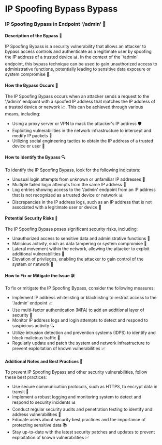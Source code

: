 # IP Spoofing Bypass Bypass

### IP Spoofing Bypass in Endpoint '/admin' 🚨
#### Description of the Bypass 📝
IP Spoofing Bypass is a security vulnerability that allows an attacker to bypass access controls and authenticate as a legitimate user by spoofing the IP address of a trusted device 📊. In the context of the '/admin' endpoint, this bypass technique can be used to gain unauthorized access to administrative functions, potentially leading to sensitive data exposure or system compromise 🚫.

#### How the Bypass Occurs 🤔
The IP Spoofing Bypass occurs when an attacker sends a request to the '/admin' endpoint with a spoofed IP address that matches the IP address of a trusted device or network 📈. This can be achieved through various means, including:
* Using a proxy server or VPN to mask the attacker's IP address 🛡️
* Exploiting vulnerabilities in the network infrastructure to intercept and modify IP packets 🚧
* Utilizing social engineering tactics to obtain the IP address of a trusted device or user 📢

#### How to Identify the Bypass 🔍
To identify the IP Spoofing Bypass, look for the following indicators:
* Unusual login attempts from unknown or unfamiliar IP addresses 📍
* Multiple failed login attempts from the same IP address 🚫
* Log entries showing access to the '/admin' endpoint from an IP address that is not recognized as a trusted device or network 📊
* Discrepancies in the IP address logs, such as an IP address that is not associated with a legitimate user or device 📝

#### Potential Security Risks 🚨
The IP Spoofing Bypass poses significant security risks, including:
* Unauthorized access to sensitive data and administrative functions 🚫
* Malicious activity, such as data tampering or system compromise 🤖
* Lateral movement within the network, allowing the attacker to exploit additional vulnerabilities 🚧
* Elevation of privileges, enabling the attacker to gain control of the system or network 🚀

#### How to Fix or Mitigate the Issue 🛠️
To fix or mitigate the IP Spoofing Bypass, consider the following measures:
* Implement IP address whitelisting or blacklisting to restrict access to the '/admin' endpoint 📈
* Use multi-factor authentication (MFA) to add an additional layer of security 🚪
* Monitor IP address logs and login attempts to detect and respond to suspicious activity 🔍
* Utilize intrusion detection and prevention systems (IDPS) to identify and block malicious traffic 🚫
* Regularly update and patch the system and network infrastructure to prevent exploitation of known vulnerabilities 📈

#### Additional Notes and Best Practices 📝
To prevent IP Spoofing Bypass and other security vulnerabilities, follow these best practices:
* Use secure communication protocols, such as HTTPS, to encrypt data in transit 📡
* Implement a robust logging and monitoring system to detect and respond to security incidents 📊
* Conduct regular security audits and penetration testing to identify and address vulnerabilities 🚨
* Educate users about security best practices and the importance of protecting sensitive data 📚
* Stay up-to-date with the latest security patches and updates to prevent exploitation of known vulnerabilities 📈